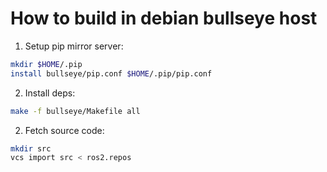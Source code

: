 
# How to build in debian bullseye host

1. Setup pip mirror server:
```bash
mkdir $HOME/.pip
install bullseye/pip.conf $HOME/.pip/pip.conf
```

2. Install deps:
```bash
make -f bullseye/Makefile all
```

2. Fetch source code:

```bash
mkdir src
vcs import src < ros2.repos
```
